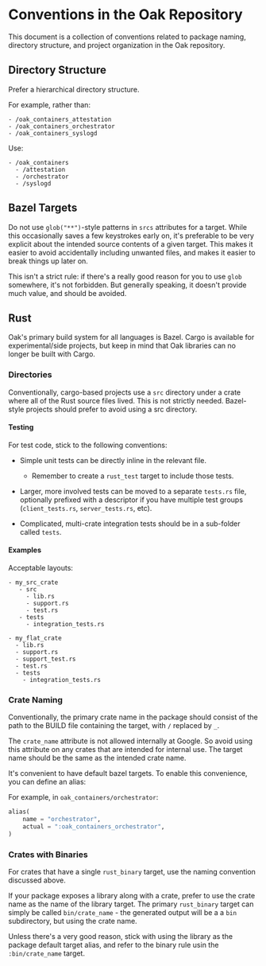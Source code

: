 # Conventions in the Oak Repository

This document is a collection of conventions related to package naming,
directory structure, and project organization in the Oak repository.

## Directory Structure

Prefer a hierarchical directory structure.

For example, rather than:

```none
- /oak_containers_attestation
- /oak_containers_orchestrator
- /oak_containers_syslogd
```

Use:

```none
- /oak_containers
  - /attestation
  - /orchestrator
  - /syslogd
```

## Bazel Targets

Do not use `glob("**")`-style patterns in `srcs` attributes for a target. While
this occasionally saves a few keystrokes early on, it's preferable to be very
explicit about the intended source contents of a given target. This makes it
easier to avoid accidentally including unwanted files, and makes it easier to
break things up later on.

This isn't a strict rule: if there's a really good reason for you to use `glob`
somewhere, it's not forbidden. But generally speaking, it doesn't provide much
value, and should be avoided.

## Rust

Oak's primary build system for all languages is Bazel. Cargo is available for
experimental/side projects, but keep in mind that Oak libraries can no longer be
built with Cargo.

### Directories

Conventionally, cargo-based projects use a `src` directory under a crate where
all of the Rust source files lived. This is not strictly needed. Bazel-style
projects should prefer to avoid using a src directory.

#### Testing

For test code, stick to the following conventions:

- Simple unit tests can be directly inline in the relevant file.

  - Remember to create a `rust_test` target to include those tests.

- Larger, more involved tests can be moved to a separate `tests.rs` file,
  optionally prefixed with a descriptor if you have multiple test groups
  (`client_tests.rs`, `server_tests.rs`, etc).

- Complicated, multi-crate integration tests should be in a sub-folder called
  `tests`.

#### Examples

Acceptable layouts:

```none
- my_src_crate
   - src
     - lib.rs
     - support.rs
     - test.rs
   - tests
     - integration_tests.rs
```

```none
- my_flat_crate
  - lib.rs
  - support.rs
  - support_test.rs
  - test.rs
  - tests
    - integration_tests.rs
```

### Crate Naming

Conventionally, the primary crate name in the package should consist of the path
to the BUILD file containing the target, with `/` replaced by `_`.

The `crate_name` attribute is not allowed internally at Google. So avoid using
this attribute on any crates that are intended for internal use. The target name
should be the same as the intended crate name.

It's convenient to have default bazel targets. To enable this convenience, you
can define an alias:

For example, in `oak_containers/orchestrator`:

```python
alias(
    name = "orchestrator",
    actual = ":oak_containers_orchestrator",
)
```

### Crates with Binaries

For crates that have a single `rust_binary` target, use the naming convention
discussed above.

If your package exposes a library along with a crate, prefer to use the crate
name as the name of the library target. The primary `rust_binary` target can
simply be called `bin/crate_name` - the generated output will be a a `bin`
subdirectory, but using the crate name.

Unless there's a very good reason, stick with using the library as the package
default target alias, and refer to the binary rule usin the `:bin/crate_name`
target.

